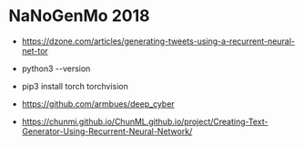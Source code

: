 NaNoGenMo 2018
==============

* https://dzone.com/articles/generating-tweets-using-a-recurrent-neural-net-tor
* python3 --version
* pip3 install torch torchvision
* https://github.com/armbues/deep_cyber




* https://chunmi.github.io/ChunML.github.io/project/Creating-Text-Generator-Using-Recurrent-Neural-Network/
